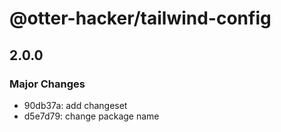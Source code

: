 # @otter-hacker/tailwind-config

## 2.0.0

### Major Changes

- 90db37a: add changeset
- d5e7d79: change package name
